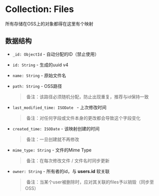# Collection: Files

所有存储在OSS上的对象都得在这里有个映射

## 数据结构

- `_id: ObjectId` - 自动分配的ID（禁止使用）

- `id: String` - 生成的uuid v4

- `name: String` - 原始文件名

- `path: String` - OSS路径

  > ​	备注：该路径必须随机分配，防止出现重复，推荐与id保持一致

- `last_modified_time: ISODate ` - 上次修改时间

  > ​	备注：对任何字段或文件本身的更改都会导致这个字段变化

- `created_time: ISODate` - 该映射创建的时间

  > ​	备注：一旦创建就不再修改

- `mime_type: String` - 文件的Mime Type

  > ​	备注：在每次修改文件 / 文件名时同步更新

- `owner: String` - 所有者的id，与 **users.id** 软关联

  > ​	备注：当某个user被删除时，应对其关联的files予以销毁（同步至OSS）

